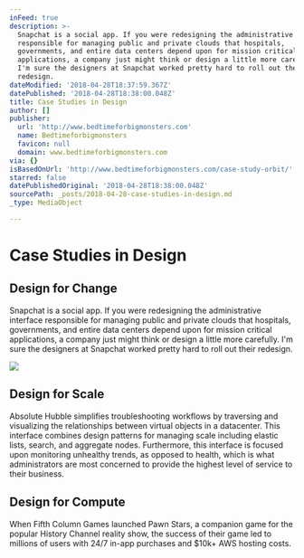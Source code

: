 ```yaml
---
inFeed: true
description: >-
  Snapchat is a social app. If you were redesigning the administrative interface
  responsible for managing public and private clouds that hospitals,
  governments, and entire data centers depend upon for mission critical
  applications, a company just might think or design a little more carefully.
  I'm sure the designers at Snapchat worked pretty hard to roll out their
  redesign.
dateModified: '2018-04-28T18:37:59.367Z'
datePublished: '2018-04-28T18:38:00.048Z'
title: Case Studies in Design
author: []
publisher:
  url: 'http://www.bedtimeforbigmonsters.com'
  name: Bedtimeforbigmonsters
  favicon: null
  domain: www.bedtimeforbigmonsters.com
via: {}
isBasedOnUrl: 'http://www.bedtimeforbigmonsters.com/case-study-orbit/'
starred: false
datePublishedOriginal: '2018-04-28T18:38:00.048Z'
sourcePath: _posts/2018-04-28-case-studies-in-design.md
_type: MediaObject

---
```

# Case Studies in Design

<article style=""><h1>Design for Change</h1><p>Snapchat is a social app. If you were redesigning the administrative interface responsible for managing public and private clouds that hospitals, governments, and entire data centers depend upon for mission critical applications, a company just might think or design a little more carefully. I'm sure the designers at Snapchat worked pretty hard to roll out their redesign.</p></article>

<article style=""><img src="https://imgflo.herokuapp.com/graph/851b8fd15e770b1/e618e5307e787143f912c47644420d85/passthrough.jpg?input=https%3A%2F%2Fthe-grid-user-content.s3-us-west-2.amazonaws.com%2Fcaca9843-cc94-4aa7-977e-74bc76505e0e.jpg&amp;width=993" /><h1>Design for Scale</h1><p>Absolute Hubble simplifies troubleshooting workflows by traversing and visualizing the relationships between virtual objects in a datacenter. This interface combines design patterns for managing scale including elastic lists, search, and aggregate nodes. Furthermore, this interface is focused upon monitoring unhealthy trends, as opposed to health, which is what administrators are most concerned to provide the highest level of service to their business.</p></article>

<article style=""><h1>Design for Compute</h1><p>When Fifth Column Games launched Pawn Stars, a companion game for the popular History Channel reality show, the success of their game led to millions of users with 24/7 in-app purchases and $10k+ AWS hosting costs.</p></article>